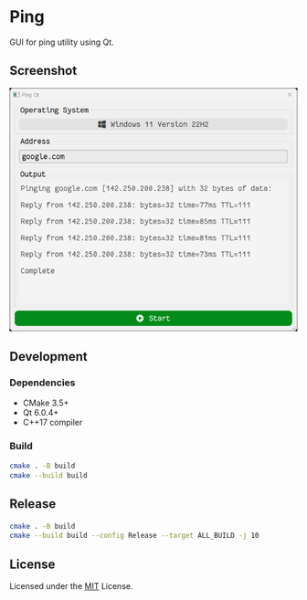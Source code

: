 # Ping

GUI for ping utility using Qt.

## Screenshot

![ping-qt png](assets/ping-qt.png)

## Development

### Dependencies

- CMake 3.5+
- Qt 6.0.4+
- C++17 compiler

### Build

```bash
cmake . -B build
cmake --build build
```

## Release

```bash
cmake . -B build
cmake --build build --config Release --target ALL_BUILD -j 10
```

## License

Licensed under the [MIT](LICENSE) License.
